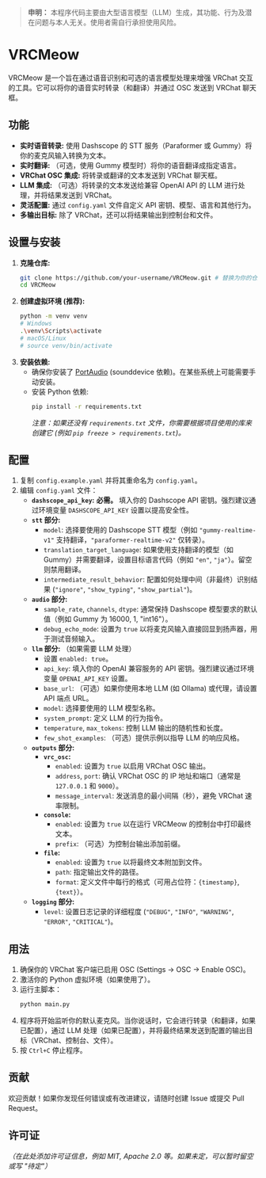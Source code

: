 > **申明：** 本程序代码主要由大型语言模型（LLM）生成，其功能、行为及潜在问题与本人无关。使用者需自行承担使用风险。

# VRCMeow

VRCMeow 是一个旨在通过语音识别和可选的语言模型处理来增强 VRChat 交互的工具。它可以将你的语音实时转录（和翻译）并通过 OSC 发送到 VRChat 聊天框。

## 功能

*   **实时语音转录:** 使用 Dashscope 的 STT 服务（Paraformer 或 Gummy）将你的麦克风输入转换为文本。
*   **实时翻译:** （可选，使用 Gummy 模型时）将你的语音翻译成指定语言。
*   **VRChat OSC 集成:** 将转录或翻译的文本发送到 VRChat 聊天框。
*   **LLM 集成:** （可选）将转录的文本发送给兼容 OpenAI API 的 LLM 进行处理，并将结果发送到 VRChat。
*   **灵活配置:** 通过 `config.yaml` 文件自定义 API 密钥、模型、语言和其他行为。
*   **多输出目标:** 除了 VRChat，还可以将结果输出到控制台和文件。

## 设置与安装

1.  **克隆仓库:**
    ```bash
    git clone https://github.com/your-username/VRCMeow.git # 替换为你的仓库 URL
    cd VRCMeow
    ```
2.  **创建虚拟环境 (推荐):**
    ```bash
    python -m venv venv
    # Windows
    .\venv\Scripts\activate
    # macOS/Linux
    # source venv/bin/activate
    ```
3.  **安装依赖:**
    *   确保你安装了 [PortAudio](http://www.portaudio.com/download.html) (sounddevice 依赖)。在某些系统上可能需要手动安装。
    *   安装 Python 依赖:
        ```bash
        pip install -r requirements.txt
        ```
        *注意：如果还没有 `requirements.txt` 文件，你需要根据项目使用的库来创建它 (例如 `pip freeze > requirements.txt`)。*

## 配置

1.  复制 `config.example.yaml` 并将其重命名为 `config.yaml`。
2.  编辑 `config.yaml` 文件：
    *   **`dashscope_api_key`:** **必需。** 填入你的 Dashscope API 密钥。强烈建议通过环境变量 `DASHSCOPE_API_KEY` 设置以提高安全性。
    *   **`stt` 部分:**
        *   `model`: 选择要使用的 Dashscope STT 模型（例如 `"gummy-realtime-v1"` 支持翻译，`"paraformer-realtime-v2"` 仅转录）。
        *   `translation_target_language`: 如果使用支持翻译的模型（如 Gummy）并需要翻译，设置目标语言代码（例如 `"en"`, `"ja"`）。留空则禁用翻译。
        *   `intermediate_result_behavior`: 配置如何处理中间（非最终）识别结果 (`"ignore"`, `"show_typing"`, `"show_partial"`)。
    *   **`audio` 部分:**
        *   `sample_rate`, `channels`, `dtype`: 通常保持 Dashscope 模型要求的默认值（例如 Gummy 为 16000, 1, "int16"）。
        *   `debug_echo_mode`: 设置为 `true` 以将麦克风输入直接回显到扬声器，用于测试音频输入。
    *   **`llm` 部分:** （如果需要 LLM 处理）
        *   设置 `enabled: true`。
        *   `api_key`: 填入你的 OpenAI 兼容服务的 API 密钥。强烈建议通过环境变量 `OPENAI_API_KEY` 设置。
        *   `base_url`: （可选）如果你使用本地 LLM (如 Ollama) 或代理，请设置 API 端点 URL。
        *   `model`: 选择要使用的 LLM 模型名称。
        *   `system_prompt`: 定义 LLM 的行为指令。
        *   `temperature`, `max_tokens`: 控制 LLM 输出的随机性和长度。
        *   `few_shot_examples`: （可选）提供示例以指导 LLM 的响应风格。
    *   **`outputs` 部分:**
        *   **`vrc_osc`:**
            *   `enabled`: 设置为 `true` 以启用 VRChat OSC 输出。
            *   `address`, `port`: 确认 VRChat OSC 的 IP 地址和端口（通常是 `127.0.0.1` 和 `9000`）。
            *   `message_interval`: 发送消息的最小间隔（秒），避免 VRChat 速率限制。
        *   **`console`:**
            *   `enabled`: 设置为 `true` 以在运行 VRCMeow 的控制台中打印最终文本。
            *   `prefix`: （可选）为控制台输出添加前缀。
        *   **`file`:**
            *   `enabled`: 设置为 `true` 以将最终文本附加到文件。
            *   `path`: 指定输出文件的路径。
            *   `format`: 定义文件中每行的格式（可用占位符：`{timestamp}`, `{text}`）。
    *   **`logging` 部分:**
        *   `level`: 设置日志记录的详细程度 (`"DEBUG"`, `"INFO"`, `"WARNING"`, `"ERROR"`, `"CRITICAL"`)。

## 用法

1.  确保你的 VRChat 客户端已启用 OSC (Settings -> OSC -> Enable OSC)。
2.  激活你的 Python 虚拟环境（如果使用了）。
3.  运行主脚本：
    ```bash
    python main.py
    ```
4.  程序将开始监听你的默认麦克风。当你说话时，它会进行转录（和翻译，如果已配置），通过 LLM 处理（如果已配置），并将最终结果发送到配置的输出目标（VRChat、控制台、文件）。
5.  按 `Ctrl+C` 停止程序。

## 贡献

欢迎贡献！如果你发现任何错误或有改进建议，请随时创建 Issue 或提交 Pull Request。

## 许可证

*（在此处添加许可证信息，例如 MIT, Apache 2.0 等。如果未定，可以暂时留空或写 "待定"）*
